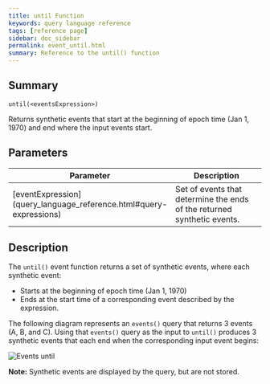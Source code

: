 ```yaml
---
title: until Function
keywords: query language reference
tags: [reference page]
sidebar: doc_sidebar
permalink: event_until.html
summary: Reference to the until() function
---
```

## Summary
```
until(<eventsExpression>)
```
Returns synthetic events that start at the beginning of epoch time (Jan 1, 1970) and end where the input events start.

## Parameters
<table>
<tbody>
<thead>
<tr><th width="20%">Parameter</th><th width="80%">Description</th></tr>
</thead>
<tr>
<td markdown="span"> [eventExpression](query_language_reference.html#query-expressions)</td>
<td>Set of events that determine the ends of the returned synthetic events.</td>
</tr>
</tbody>
</table>

## Description

The `until()` event function returns a set of synthetic events, where each synthetic event:
* Starts at the beginning of epoch time (Jan 1, 1970)
* Ends at the start time of a corresponding event described by the expression.


The following diagram represents an `events()` query that returns 3 events (A, B, and C). Using that `events()` query as the input to `until()` produces 3 synthetic events that each end when the corresponding input event begins:

  ![Events until](images/until_events.png)

**Note:** Synthetic events are displayed by the query, but are not stored.
